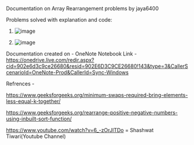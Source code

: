 Documentation on Array Rearrangement problems by jaya6400

Problems solved with explanation and code:

1. ![image](https://user-images.githubusercontent.com/66017717/134808661-4d74abea-ea26-4b80-bf0a-a890920ffb78.png)

2. ![image](https://user-images.githubusercontent.com/66017717/134808678-7b86dba9-912c-4443-a434-a3291038c010.png)

Documentation created on - OneNote
Notebook Link - https://onedrive.live.com/redir.aspx?cid=902e6d3c9ce26680&resid=902E6D3C9CE26680!143&type=3&CallerScenarioId=OneNote-Prod&CallerId=Sync-Windows

Refrences - 

https://www.geeksforgeeks.org/minimum-swaps-required-bring-elements-less-equal-k-together/

https://www.geeksforgeeks.org/rearrange-positive-negative-numbers-using-inbuilt-sort-function/

https://www.youtube.com/watch?v=6_-zOrJlTDo = Shashwat Tiwari(Youtube Channel)

